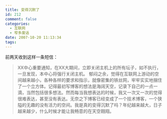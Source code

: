 ```yaml
---
title: 变得沉默了
id: 212
comment: false
categories:
  - 互联网
  - 窄多废话
date: 2007-10-20 11:13:34
tags:
---
```


前两天收到这样一条短信：
> XX中心重要通知，在XX大期间，立即关闭主机上的所有坛子，如不执行，一旦发现，本中心将强行关闭主机。
郁闷之余，觉得在互联网上游动的空间越来越小，各种各样的要求和指示，就像密集的铁丝网，牢牢实实地捆住了一个立方体。记得最初写博客的想法是海阔天空，记录下自己的一点一滴，当然包括很多想法。然而每当我想表达的时候，我又一次又一次的觉得很难表达，甚至没有表达。无奈之下博客已经变成了一个技术博客，一个狭隘的无趣的没有活力的空间。我是真的变得沉默了吗？年纪越来越大，日子越来越少，什么时候才能让我畅意的在天空翱翔。
